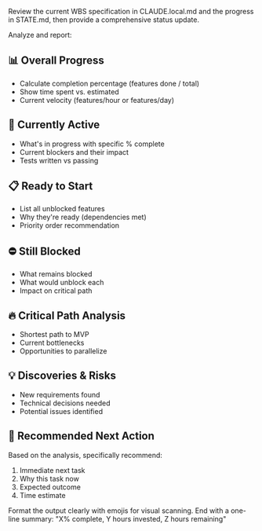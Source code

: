 Review the current WBS specification in CLAUDE.local.md and the progress in STATE.md, then provide a comprehensive status update.

Analyze and report:

## 📊 Overall Progress
- Calculate completion percentage (features done / total)
- Show time spent vs. estimated
- Current velocity (features/hour or features/day)

## 🔄 Currently Active
- What's in progress with specific % complete
- Current blockers and their impact
- Tests written vs passing

## 📋 Ready to Start
- List all unblocked features
- Why they're ready (dependencies met)
- Priority order recommendation

## ⛔ Still Blocked
- What remains blocked
- What would unblock each
- Impact on critical path

## 🔥 Critical Path Analysis
- Shortest path to MVP
- Current bottlenecks
- Opportunities to parallelize

## 💡 Discoveries & Risks
- New requirements found
- Technical decisions needed
- Potential issues identified

## 🎯 Recommended Next Action
Based on the analysis, specifically recommend:
1. Immediate next task
2. Why this task now
3. Expected outcome
4. Time estimate

Format the output clearly with emojis for visual scanning.
End with a one-line summary: "X% complete, Y hours invested, Z hours remaining"

